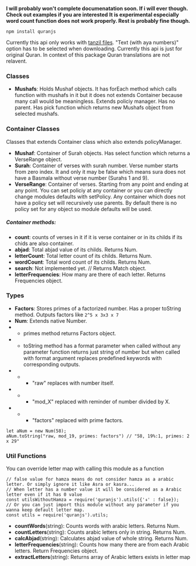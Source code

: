 **I will probably won't complete documenatation soon. If i will ever though. Check out examples if you are interested**
**It is experimental especially word count function does not work properly. Rest is probably fine though.**

    npm install quranjs

Currently this api only works with [tanzil files](http://tanzil.net/download). "Text (with aya numbers)" option has to be selected when downloading.
Currently this api is just for original Quran. In context of this package Quran translations are not relavent.
### Classes
* **Mushafs**: Holds Mushaf objects. It has forEach method which calls function with mushafs in it but it does not extends Container because many call would be meaningless. Extends policiy manager. Has no parent. Has pick function which returns new Mushafs object from selected mushafs.

### Container Classes
Classes that extends Container class which also extends policyManager.

* **Mushaf**: Container of Surah objects. Has select function which returns a VerseRange object.
* **Surah**: Container of verses with surah number. Verse number starts from zero index. It and only it may be false which means sura does not have a Basmala without verse number (Surahs 1 and 9).
* **VerseRange**: Container of verses. Starting from any point and ending at any point.
You can set policiy at any container or you can directly change modules defaults with setPolicy. Any container which does not have a policy set will recursively use parents. By default there is no policy set for any object so module defaults will be used.

##### Container methods:
* **count**: counts of verses in it if it is verse container or in its childs if its chids are also container.
* **abjad**: Total abjad value of its childs. Returns Num.
* **letterCount**: Total letter count of its childs. Returns Num.
* **wordCount**: Total word count of its childs. Returns Num.
* **search**: Not implemented yet. // Returns Match object.
* **letterFrequencies**: How many are there of each letter. Returns Frequencies object.

### Types
* **Factors**: Stores primes of a factorized number. Has a proper toString method. Outputs factors like `2^5 x 3x3 x 7`
* **Num**: Extends native Number.
* * primes method returns Factors object.
* * toString method has a format parameter when called without any parameter function returns just string of number but when called with format argument replaces predefined keywords with corresponding outputs.
* * * "raw" replaces with number itself.
* * * "mod_X" replaced with reminder of number divided by X.
* * * "factors" replaced with prime factors.
```
let aNum = new Num(58);
aNum.toString("raw, mod_19, primes: factors") // "58, 19%:1, primes: 2 x 29"
```

### Util Functions
You can override letter map with calling this module as a function
```
// false value for hamza means do not consider hamza as a arabic letter. Or simply ignore it like Asra or kasra...
// When letter has a number value it will be considered as a Arabic letter even if it has 0 value
const utilsWithoutHamza = require('quranjs').utils({'ء' : false});
// Or you can just import this module without any parameter if you wanna keep default letter map.
const utils = require('quranjs').utils;
```
* **countWords**(string): Counts words with arabic letters. Returns Num.
* **countLetters**(string): Counts arabic letters only in string. Returns Num.
* **calcAbjad**(string): Calculates abjad value of whole string. Returns Num.
* **letterFrequencies**(string): Counts how many there are from each Arabic letters. Return Frequencies object.
* **extractLetters**(string): Returns array of Arabic letters exists in letter map